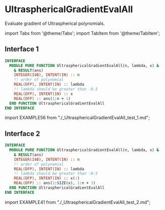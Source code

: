 # UltrasphericalGradientEvalAll

Evaluate gradient of Ultraspherical polynomials.

import Tabs from '@theme/Tabs';
import TabItem from '@theme/TabItem';

## Interface 1

<Tabs>
<TabItem value="interface" label="܀ Interface" default>

```fortran
INTERFACE
  MODULE PURE FUNCTION UltrasphericalGradientEvalAll(n, lambda, x) &
    & RESULT(ans)
    INTEGER(I4B), INTENT(IN) :: n
    !! order of polynomial
    REAL(DFP), INTENT(IN) :: lambda
    !! lambda should be greater than -0.5
    REAL(DFP), INTENT(IN) :: x
    REAL(DFP) :: ans(1:n + 1)
  END FUNCTION UltrasphericalGradientEvalAll
END INTERFACE
```

</TabItem>

<TabItem value="example" label="️܀ See example">

import EXAMPLE56 from "./_UltrasphericalGradientEvalAll_test_1.md";

<EXAMPLE56 />

</TabItem>

<TabItem value="close" label="↢ ">

</TabItem>
</Tabs>

## Interface 2

<Tabs>
<TabItem value="interface" label="܀ Interface" default>

```fortran
INTERFACE
  MODULE PURE FUNCTION UltrasphericalGradientEvalAll(n, lambda, x) &
    & RESULT(ans)
    INTEGER(I4B), INTENT(IN) :: n
    !! order of polynomial
    REAL(DFP), INTENT(IN) :: lambda
    !! lambda should be greater than -0.5
    REAL(DFP), INTENT(IN) :: x(:)
    REAL(DFP) :: ans(1:SIZE(x), 1:n + 1)
  END FUNCTION UltrasphericalGradientEvalAll
END INTERFACE
```

</TabItem>

<TabItem value="example" label="️܀ See example">

import EXAMPLE41 from "./_UltrasphericalGradientEvalAll_test_2.md";

<EXAMPLE41 />

</TabItem>

<TabItem value="close" label="↢ ">

</TabItem>
</Tabs>
